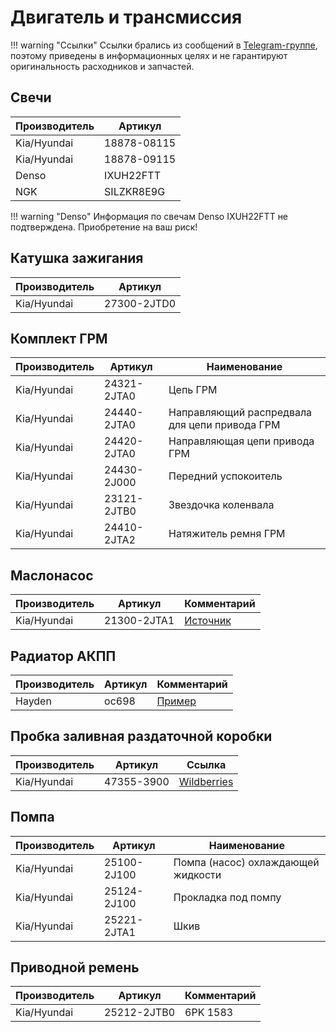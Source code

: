 # Двигатель и трансмиссия

!!! warning "Ссылки"
    Ссылки брались из сообщений в [Telegram-группе](https://t.me/Kia_Sportage_5_Turbo), поэтому приведены в информационных целях и не гарантируют оригинальность расходников и запчастей.

## Свечи
| Производитель | Артикул   |
|---|---|
| Kia/Hyundai | 18878-08115 |
| Kia/Hyundai | 18878-09115 |
| Denso | IXUH22FTT|
| NGK | SILZKR8E9G |

!!! warning "Denso"
    Информация по свечам Denso IXUH22FTT не подтверждена. Приобретение на ваш риск!

## Катушка зажигания
| Производитель | Артикул   |
|---|---|
| Kia/Hyundai | 27300-2JTD0 |

## Комплект ГРМ

| Производитель | Артикул   | Наименование |
|---|---|---|
| Kia/Hyundai | 24321-2JTA0 | Цепь ГРМ |
| Kia/Hyundai | 24440-2JTA0 | Направляющий распредвала для цепи привода ГРМ |
| Kia/Hyundai | 24420-2JTA0 | Направляющая цепи привода ГРМ |
| Kia/Hyundai | 24430-2J000 | Передний успокоитель |
| Kia/Hyundai | 23121-2JTB0 | Звездочка коленвала |
| Kia/Hyundai | 24410-2JTA2 | Натяжитель ремня ГРМ |

## Маслонасос
| Производитель | Артикул   | Комментарий |
|---|---|---|
| Kia/Hyundai | 21300-2JTA1 | [Источник](https://t.me/Kia_Sportage_5_Turbo/36156/116653) |


## Радиатор АКПП

| Производитель | Артикул   | Комментарий |
|---|---|---|
| Hayden | oc698 | [Пример](https://t.me/Kia_Sportage_5_Turbo/36156/110035) |

 ## Пробка заливная раздаточной коробки
| Производитель | Артикул   | Ссылка |
|---|---|---|
| Kia/Hyundai | 47355-3900 | [Wildberries](https://www.wildberries.ru/catalog/257998298/detail.aspx) |

## Помпа
| Производитель | Артикул   | Наименование |
|---|---|---|
| Kia/Hyundai | 25100-2J100 | Помпа (насос) охлаждающей жидкости |
| Kia/Hyundai | 25124-2J100 | Прокладка под помпу |
| Kia/Hyundai | 25221-2JTA1 | Шкив |

## Приводной ремень

| Производитель | Артикул | Комментарий |
|---|---| --- |
| Kia/Hyundai | 25212-2JTB0 | 6PK 1583 |